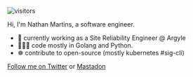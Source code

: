 ![visitors](https://komarev.com/ghpvc/?username=nathanmartins)

Hi, I'm Nathan Martins, a software engineer.
- 🔭 currently working as a Site Reliability Engineer @ Argyle
- 🧑🏻‍💻 code mostly in Golang and Python.
- ☸ contribute to open-source (mostly kubernetes #sig-cli) 


<a rel="me" href="https://twitter.com/nathanmartinsx0">Follow me on Twitter</a> or <a rel="me" href="https://hachyderm.io/@nathan_martins">Mastadon</a>


